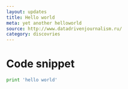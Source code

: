 ```yaml
---
layout: updates
title: Hello world
meta: yet another helloworld
source: http://www.datadrivenjournalism.ru/
category: discovries
---
```


# Code snippet

```python
print 'hello world'
```